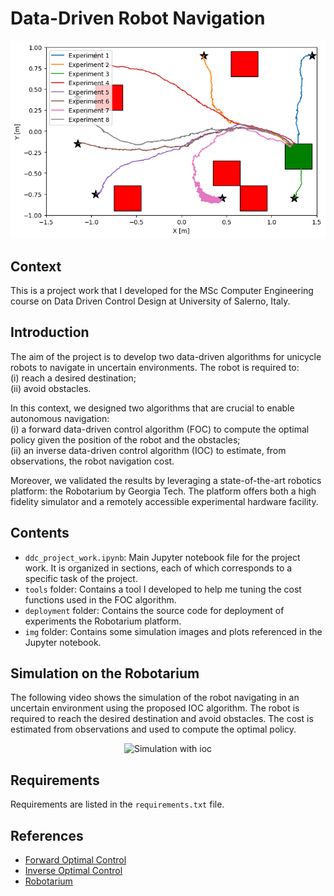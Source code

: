 # Data-Driven Robot Navigation
<p align="center">
  <img src="./img/our_cost_function/experiment-2.png" alt="Simulation with our cost function"/>
</p>

## Context
This is a project work that I developed for the MSc Computer Engineering course on Data Driven Control Design at University of Salerno, Italy.

## Introduction
The aim of the project is to develop two data-driven algorithms for unicycle robots to navigate in uncertain environments. The robot is required to:\
(i) reach a desired destination; \
(ii) avoid obstacles.

In this context, we designed two algorithms that are crucial to enable autonomous navigation: \
(i) a forward data-driven control algorithm (FOC) to compute the optimal policy given the position of the robot and the obstacles;\
(ii) an inverse data-driven control algorithm (IOC) to estimate, from observations, the robot navigation cost. 

Moreover, we validated the results by leveraging a state-of-the-art robotics platform: the Robotarium by Georgia Tech. The platform offers both a high fidelity simulator and a remotely accessible experimental hardware facility. 

## Contents
- `ddc_project_work.ipynb`: Main Jupyter notebook file for the project work. It is organized in sections, each of which corresponds to a specific task of the project.
- `tools` folder: Contains a tool I developed to help me tuning the cost functions used in the FOC algorithm.
- `deployment` folder: Contains the source code for deployment of experiments the Robotarium platform.
- `img` folder: Contains some simulation images and plots referenced in the Jupyter notebook.

## Simulation on the Robotarium
The following video shows the simulation of the robot navigating in an uncertain environment using the proposed IOC algorithm. The robot is required to reach the desired destination and avoid obstacles. The cost is estimated from observations and used to compute the optimal policy.
<p align="center">
  <img width="800" src="https://github.com/AntoSave/data-driven-robot-navigation/assets/13086284/9e07beed-d882-4bcd-a392-7f60fe26e845" alt="Simulation with ioc"/>
</p>

## Requirements
Requirements are listed in the `requirements.txt` file.

## References
- [Forward Optimal Control](https://arxiv.org/abs/2306.13928)
- [Inverse Optimal Control](https://arxiv.org/abs/2306.13928)
- [Robotarium](https://www.robotarium.gatech.edu/)
